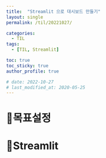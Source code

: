 ```yaml
---
title:  "Streamlit 으로 대시보드 만들기"
layout: single
permalink: /til/20221027/

categories:
  - TIL
tags:
  - [TIL, Streamlit]

toc: true
toc_sticky: true
author_profile: true

# date: 2022-10-27
# last_modified_at: 2020-05-25
---
```


# 🎯목표설정

# 📍Streamlit

